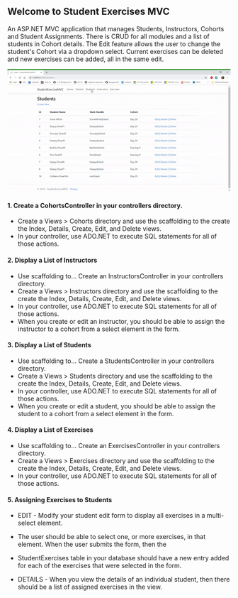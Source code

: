 ## Welcome to Student Exercises MVC

An ASP.NET MVC application that manages Students, Instructors, Cohorts and Student Assignments. There is CRUD for all modules and a list of students in Cohort details. The Edit feature allows the user to change the student's Cohort via a dropdown select. Current exercises can be deleted and new exercises can be added, all in the same edit.

![](SEMVCDemo.gif)

#### 1. Create a CohortsController in your controllers directory.
* Create a Views > Cohorts directory and use the scaffolding to the create the Index, Details, Create, Edit, and Delete views.
* In your controller, use ADO.NET to execute SQL statements for all of those actions.


#### 2. Display a List of Instructors
* Use scaffolding to... Create an InstructorsController in your controllers directory.
* Create a Views > Instructors directory and use the scaffolding to the create the Index, Details, Create, Edit, and Delete views.
* In your controller, use ADO.NET to execute SQL statements for all of those actions.
* When you create or edit an instructor, you should be able to assign the instructor to a cohort from a select element in the form.


#### 3. Display a List of Students
* Use scaffolding to... Create a StudentsController in your controllers directory.
* Create a Views > Students directory and use the scaffolding to the create the Index, Details, Create, Edit, and Delete views.
* In your controller, use ADO.NET to execute SQL statements for all of those actions.
* When you create or edit a student, you should be able to assign the student to a cohort from a select element in the form.


#### 4. Display a List of Exercises
* Use scaffolding to... Create an ExercisesController in your controllers directory.
* Create a Views > Exercises directory and use the scaffolding to the create the Index, Details, Create, Edit, and Delete views.
* In your controller, use ADO.NET to execute SQL statements for all of those actions.


#### 5. Assigning Exercises to Students
* EDIT - Modify your student edit form to display all exercises in a multi-select element. 
* The user should be able to select one, or more exercises, in that element. When the user submits the form, then the 
* StudentExercises table in your database should have a new entry added for each of the exercises that were selected in the form.

* DETAILS - When you view the details of an individual student, then there should be a list of assigned exercises in the view.

